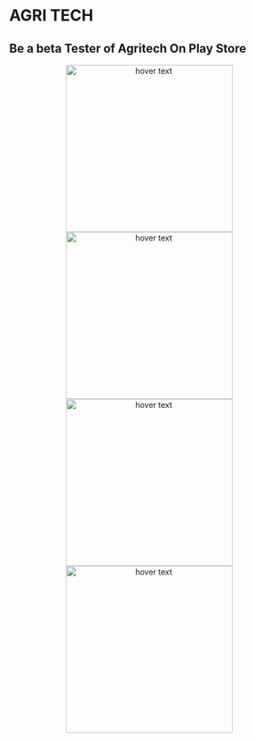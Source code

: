 # AGRI TECH 
## Be a beta Tester of Agritech On Play Store  
<p align="center">
  <img src="https://user-images.githubusercontent.com/47109963/94987136-8843d900-0581-11eb-953d-8c5ea22df209.png" width="300" title="hover text"> 
  <img src="https://user-images.githubusercontent.com/47109963/94987140-8bd76000-0581-11eb-961d-1014dda5f1c8.png" width="300" title="hover text">
  <img src="https://user-images.githubusercontent.com/47109963/94987141-8e39ba00-0581-11eb-9bd5-f481c8bddb50.png" width="300" title="hover text">
   <img src="https://user-images.githubusercontent.com/47109963/94987142-90037d80-0581-11eb-926d-e89b34403507.png" width="300" title="hover text">
  </p> 

 
